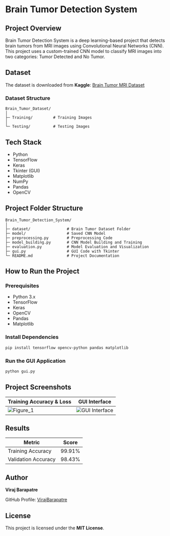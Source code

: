 # Brain Tumor Detection System

## Project Overview
Brain Tumor Detection System is a deep learning-based project that detects brain tumors from MRI images using Convolutional Neural Networks (CNN). This project uses a custom-trained CNN model to classify MRI images into two categories: Tumor Detected and No Tumor.

## Dataset
The dataset is downloaded from **Kaggle**:
[Brain Tumor MRI Dataset](https://www.kaggle.com/datasets/masoudnickparvar/brain-tumor-mri-dataset)

### Dataset Structure
```
Brain_Tumor_Dataset/
│
├─ Training/         # Training Images
│
└─ Testing/          # Testing Images
```

## Tech Stack
- Python
- TensorFlow
- Keras
- Tkinter (GUI)
- Matplotlib
- NumPy
- Pandas
- OpenCV

## Project Folder Structure
```
Brain_Tumor_Detection_System/
│
├─ dataset/                # Brain Tumor Dataset Folder
├─ model/                  # Saved CNN Model
├─ preprocessing.py        # Preprocessing Code
├─ model_building.py       # CNN Model Building and Training
├─ evaluation.py           # Model Evaluation and Visualization
├─ gui.py                  # GUI Code with Tkinter
└─ README.md               # Project Documentation
```

## How to Run the Project
### Prerequisites
- Python 3.x
- TensorFlow
- Keras
- OpenCV
- Pandas
- Matplotlib

### Install Dependencies
```bash
pip install tensorflow opencv-python pandas matplotlib
```

### Run the GUI Application
```bash
python gui.py

```

## Project Screenshots
| Training Accuracy & Loss | GUI Interface |
|--------------------------|---------------|
|![Figure_1](https://github.com/user-attachments/assets/0d9c12ea-4448-4cee-84ef-5501dc552682) | ![GUI Interface](https://github.com/user-attachments/assets/0598ab75-f10a-4e58-97e8-71399d7a3b4d)




## Results
| Metric    | Score  |
|-----------|-------|
| Training Accuracy | 99.91% |
| Validation Accuracy | 98.43% |

## Author
**Viraj Barapatre**

GitHub Profile: [VirajBarapatre](https://github.com/VirajBarapatre)

## License
This project is licensed under the **MIT License**.

